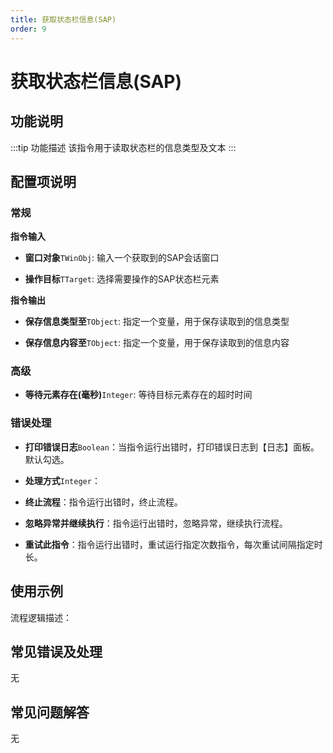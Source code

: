 ```yaml
---
title: 获取状态栏信息(SAP)
order: 9
---
```


# 获取状态栏信息(SAP)

## 功能说明

:::tip 功能描述
该指令用于读取状态栏的信息类型及文本
:::

## 配置项说明

### 常规

**指令输入**

- **窗口对象**`TWinObj`: 输入一个获取到的SAP会话窗口

- **操作目标**`TTarget`: 选择需要操作的SAP状态栏元素


**指令输出**

- **保存信息类型至**`TObject`: 指定一个变量，用于保存读取到的信息类型

- **保存信息内容至**`TObject`: 指定一个变量，用于保存读取到的信息内容

### 高级

- **等待元素存在(毫秒)**`Integer`: 等待目标元素存在的超时时间

### 错误处理

- **打印错误日志**`Boolean`：当指令运行出错时，打印错误日志到【日志】面板。默认勾选。

- **处理方式**`Integer`：

 - **终止流程**：指令运行出错时，终止流程。

 - **忽略异常并继续执行**：指令运行出错时，忽略异常，继续执行流程。

 - **重试此指令**：指令运行出错时，重试运行指定次数指令，每次重试间隔指定时长。

## 使用示例

流程逻辑描述：

## 常见错误及处理

无

## 常见问题解答

无

